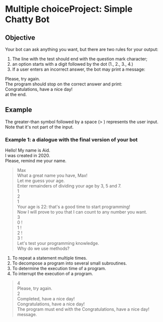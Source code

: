 # Multiple choiceProject: Simple Chatty Bot
## Objective
Your bot can ask anything you want, but there are two rules for your output:

1. The line with the test should end with the question mark character;<br>
2. an option starts with a digit followed by the dot (1., 2., 3., 4.)<br>
3. If a user enters an incorrect answer, the bot may print a message:

Please, try again.<br>
The program should stop on the correct answer and print:<br>
Congratulations, have a nice day! <br> at the end.

## Example
The greater-than symbol followed by a space (> ) represents the user input. Note that it's not part of the input.

### Example 1: a dialogue with the final version of your bot

Hello! My name is Aid.<br>
I was created in 2020.<br>
Please, remind me your name.<br>
> Max<br>
What a great name you have, Max!<br>
Let me guess your age.<br>
Enter remainders of dividing your age by 3, 5 and 7.<br>
> 1 <br>
> 2<br>
> 1<br>
Your age is 22: that's a good time to start programming!<br>
Now I will prove to you that I can count to any number you want.<br>
> 3<br>
0 !<br>
1 !<br>
2 !<br>
3 !<br>
Let's test your programming knowledge.<br>
Why do we use methods?<br>
1. To repeat a statement multiple times.<br>
2. To decompose a program into several small subroutines.<br>
3. To determine the execution time of a program.<br>
4. To interrupt the execution of a program.<br>
> 4<br>
Please, try again.<br>
> 2<br>
Completed, have a nice day!<br>
Congratulations, have a nice day!<br>
The program must end with the Congratulations, have a nice day! message.
